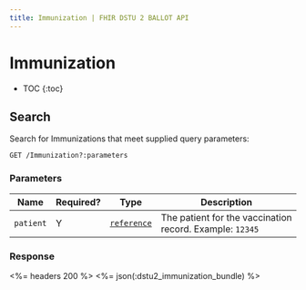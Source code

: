 ```yaml
---
title: Immunization | FHIR DSTU 2 BALLOT API
---
```


# Immunization

* TOC
{:toc}

## Search

Search for Immunizations that meet supplied query parameters:

    GET /Immunization?:parameters

### Parameters

 Name    | Required? | Type                                                           | Description
---------|-----------|----------------------------------------------------------------|---------------------------------------------------------
`patient`| Y |[`reference`](http://hl7.org/fhir/2015May/search.html#reference)| The patient for the vaccination record. Example: `12345`

### Response

<%= headers 200 %>
<%= json(:dstu2_immunization_bundle) %>